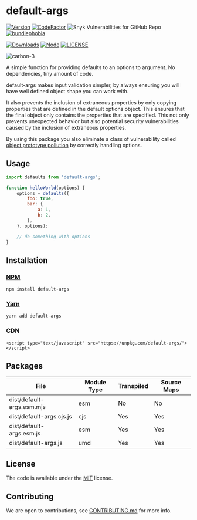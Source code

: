 # default-args
<!-- badge -->
[![Version](https://img.shields.io/npm/v/default-args.svg?style=flat-square)](https://www.npmjs.com/package/default-args)
[![CodeFactor](https://www.codefactor.io/repository/github/victornpb/default-args/badge?style=flat-square)](https://www.codefactor.io/repository/github/victornpb/default-args)
![Snyk Vulnerabilities for GitHub Repo](https://img.shields.io/snyk/vulnerabilities/github/victornpb/tiny-dedent?style=flat-square)
[![bundlephobia](https://img.shields.io/bundlephobia/minzip/default-args?style=flat-square)](https://www.npmjs.com/package/default-args)

[![Downloads](https://img.shields.io/npm/dt/default-args.svg?style=flat-square)](https://www.npmjs.com/package/default-args)
[![Node](https://img.shields.io/node/v/default-args.svg?style=flat-square)](package.json)
[![LICENSE](https://img.shields.io/github/license/victornpb/default-args?style=flat-square)](LICENSE)
<!-- endbadge -->

![carbon-3](https://user-images.githubusercontent.com/3372598/175796626-18513d8d-06ad-4cbc-a17d-5f67f7248e5a.png)

A simple function for providing defaults to an options to argument. No dependencies, tiny amount of code.

default-args makes input validation simpler, by always ensuring you will have well defined object shape you can work with.

It also prevents the inclusion of extraneous properties by only copying properties that are defined in the default options object. This ensures that the final object only contains the properties that are specified. This not only prevents unexpected behavior but also potential security vulnerabilities caused by the inclusion of extraneous properties.

By using this package you also eliminate a class of vulnerability called [object prototype pollution](https://learn.snyk.io/lessons/prototype-pollution/javascript/) by correctly handling options.


## Usage

```js
import defaults from 'default-args';

function helloWorld(options) {
    options = defaults({
        foo: true,
        bar: {
            a: 1,
            b: 2,
        },
    }, options);

    // do something with options
}
```
## Installation

### [NPM](https://npmjs.com/package/default-args)

    npm install default-args
### [Yarn](https://github.com/yarnpkg/yarn)

    yarn add default-args

### CDN

    <script type="text/javascript" src="https://unpkg.com/default-args/"></script>

## Packages

<!-- Output table (auto generated do not modify) -->

| File                      | Module Type | Transpiled | Source Maps |
|---------------------------|-------------|------------|-------------|
| dist/default-args.esm.mjs | esm         | No         | No          |
| dist/default-args.cjs.js  | cjs         | Yes        | Yes         |
| dist/default-args.esm.js  | esm         | Yes        | Yes         |
| dist/default-args.js      | umd         | Yes        | Yes         |

<!-- END -->



## License

The code is available under the [MIT](LICENSE) license.

## Contributing

We are open to contributions, see [CONTRIBUTING.md](CONTRIBUTING.md) for more info.
